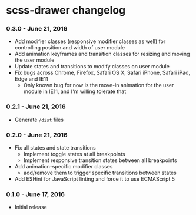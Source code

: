 # scss-drawer changelog

### 0.3.0 - June 21, 2016
* Add modifier classes (responsive modifier classes as well) for controlling position and width of user module
* Add animation keyframes and transition classes for resizing and moving the user module
* Update states and transitions to modify classes on user module
* Fix bugs across Chrome,  Firefox, Safari OS X, Safari iPhone, Safari iPad, Edge and IE11
  * Only known bug for now is the move-in animation for the user module in IE11, and I'm willing tolerate that

### 0.2.1 - June 21, 2016
* Generate `/dist` files

### 0.2.0 - June 21, 2016
* Fix all states and state transitions
  * Implement toggle states at all breakpoints
  * Implement responsive transition states between all breakpoints
* Add animation-specific modifier classes
  * add/remove them to trigger specific transitions between states
* Add ESHint for JavaScript linting and force it to use ECMAScript 5

### 0.1.0 - June 17, 2016
* Initial release
